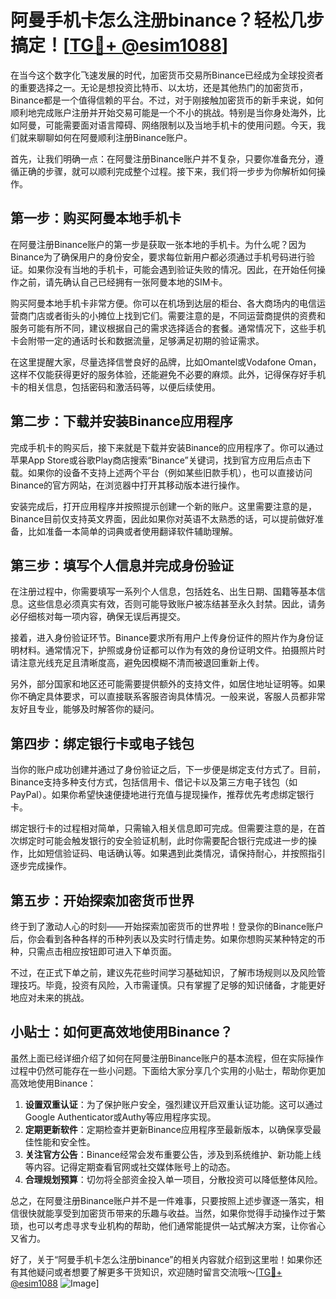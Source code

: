 # 阿曼手机卡怎么注册binance？轻松几步搞定！[[TG💪+ @esim1088](https://t.me/s/esim1088)]

在当今这个数字化飞速发展的时代，加密货币交易所Binance已经成为全球投资者的重要选择之一。无论是想投资比特币、以太坊，还是其他热门的加密货币，Binance都是一个值得信赖的平台。不过，对于刚接触加密货币的新手来说，如何顺利地完成账户注册并开始交易可能是一个不小的挑战。特别是当你身处海外，比如阿曼，可能需要面对语言障碍、网络限制以及当地手机卡的使用问题。今天，我们就来聊聊如何在阿曼顺利注册Binance账户。

首先，让我们明确一点：在阿曼注册Binance账户并不复杂，只要你准备充分，遵循正确的步骤，就可以顺利完成整个过程。接下来，我们将一步步为你解析如何操作。

## 第一步：购买阿曼本地手机卡

在阿曼注册Binance账户的第一步是获取一张本地的手机卡。为什么呢？因为Binance为了确保用户的身份安全，要求每位新用户都必须通过手机号码进行验证。如果你没有当地的手机卡，可能会遇到验证失败的情况。因此，在开始任何操作之前，请先确认自己已经拥有一张阿曼本地的SIM卡。

购买阿曼本地手机卡非常方便。你可以在机场到达层的柜台、各大商场内的电信运营商门店或者街头的小摊位上找到它们。需要注意的是，不同运营商提供的资费和服务可能有所不同，建议根据自己的需求选择适合的套餐。通常情况下，这些手机卡会附带一定的通话时长和数据流量，足够满足初期的验证需求。

在这里提醒大家，尽量选择信誉良好的品牌，比如Omantel或Vodafone Oman，这样不仅能获得更好的服务体验，还能避免不必要的麻烦。此外，记得保存好手机卡的相关信息，包括密码和激活码等，以便后续使用。

## 第二步：下载并安装Binance应用程序

完成手机卡的购买后，接下来就是下载并安装Binance的应用程序了。你可以通过苹果App Store或谷歌Play商店搜索“Binance”关键词，找到官方应用后点击下载。如果你的设备不支持上述两个平台（例如某些旧款手机），也可以直接访问Binance的官方网站，在浏览器中打开其移动版本进行操作。

安装完成后，打开应用程序并按照提示创建一个新的账户。这里需要注意的是，Binance目前仅支持英文界面，因此如果你对英语不太熟悉的话，可以提前做好准备，比如准备一本简单的词典或者使用翻译软件辅助理解。

## 第三步：填写个人信息并完成身份验证

在注册过程中，你需要填写一系列个人信息，包括姓名、出生日期、国籍等基本信息。这些信息必须真实有效，否则可能导致账户被冻结甚至永久封禁。因此，请务必仔细核对每一项内容，确保无误后再提交。

接着，进入身份验证环节。Binance要求所有用户上传身份证件的照片作为身份证明材料。通常情况下，护照或身份证都可以作为有效的身份证明文件。拍摄照片时请注意光线充足且清晰度高，避免因模糊不清而被退回重新上传。

另外，部分国家和地区还可能需要提供额外的支持文件，如居住地址证明等。如果你不确定具体要求，可以直接联系客服咨询具体情况。一般来说，客服人员都非常友好且专业，能够及时解答你的疑问。

## 第四步：绑定银行卡或电子钱包

当你的账户成功创建并通过了身份验证之后，下一步便是绑定支付方式了。目前，Binance支持多种支付方式，包括信用卡、借记卡以及第三方电子钱包（如PayPal）。如果你希望快速便捷地进行充值与提现操作，推荐优先考虑绑定银行卡。

绑定银行卡的过程相对简单，只需输入相关信息即可完成。但需要注意的是，在首次绑定时可能会触发银行的安全验证机制，此时你需要配合银行完成进一步的操作，比如短信验证码、电话确认等。如果遇到此类情况，请保持耐心，并按照指引逐步完成操作。

## 第五步：开始探索加密货币世界

终于到了激动人心的时刻——开始探索加密货币的世界啦！登录你的Binance账户后，你会看到各种各样的币种列表以及实时行情走势。如果你想购买某种特定的币种，只需点击相应按钮即可进入下单页面。

不过，在正式下单之前，建议先花些时间学习基础知识，了解市场规则以及风险管理技巧。毕竟，投资有风险，入市需谨慎。只有掌握了足够的知识储备，才能更好地应对未来的挑战。

## 小贴士：如何更高效地使用Binance？

虽然上面已经详细介绍了如何在阿曼注册Binance账户的基本流程，但在实际操作过程中仍然可能存在一些小问题。下面给大家分享几个实用的小贴士，帮助你更加高效地使用Binance：

1. **设置双重认证**：为了保护账户安全，强烈建议开启双重认证功能。这可以通过Google Authenticator或Authy等应用程序实现。
2. **定期更新软件**：定期检查并更新Binance应用程序至最新版本，以确保享受最佳性能和安全性。
3. **关注官方公告**：Binance经常会发布重要公告，涉及到系统维护、新功能上线等内容。记得定期查看官网或社交媒体账号上的动态。
4. **合理规划预算**：切勿将全部资金投入单一项目，分散投资可以降低整体风险。

总之，在阿曼注册Binance账户并不是一件难事，只要按照上述步骤逐一落实，相信很快就能享受到加密货币带来的乐趣与收益。当然，如果你觉得手动操作过于繁琐，也可以考虑寻求专业机构的帮助，他们通常能提供一站式解决方案，让你省心又省力。

好了，关于“阿曼手机卡怎么注册binance”的相关内容就介绍到这里啦！如果你还有其他疑问或者想要了解更多干货知识，欢迎随时留言交流哦～[[TG💪+ @esim1088](https://t.me/s/esim1088) ![Image](https://i.postimg.cc/4NQfJmqS/Snipaste-2025-05-13-00-14-12.png)]